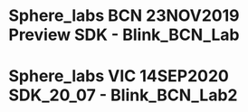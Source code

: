 # Sphere_labs BCN 23NOV2019 Preview SDK - Blink_BCN_Lab
# Sphere_labs VIC 14SEP2020 SDK_20_07   - Blink_BCN_Lab2
